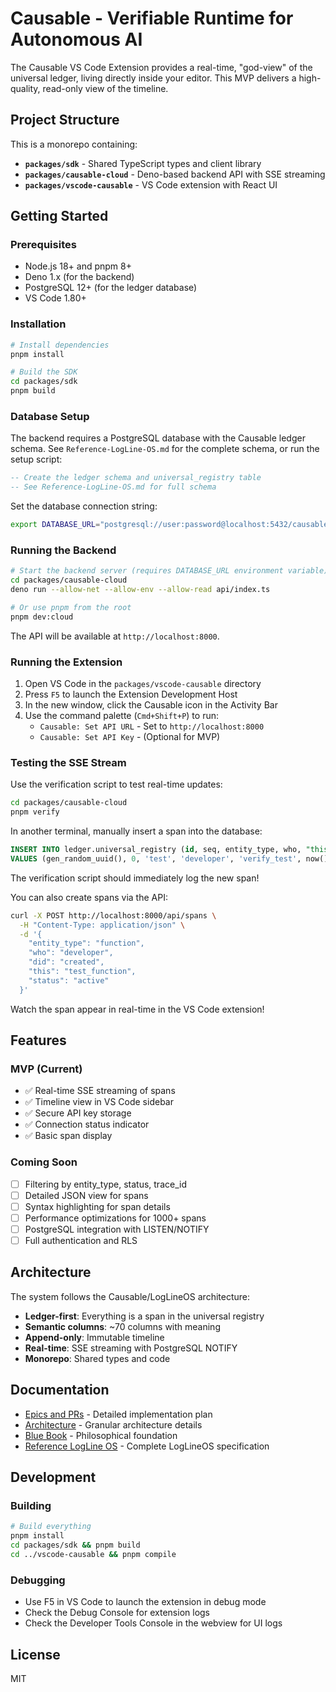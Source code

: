 # Causable - Verifiable Runtime for Autonomous AI

The Causable VS Code Extension provides a real-time, "god-view" of the universal ledger, living directly inside your editor. This MVP delivers a high-quality, read-only view of the timeline.

## Project Structure

This is a monorepo containing:

- **`packages/sdk`** - Shared TypeScript types and client library
- **`packages/causable-cloud`** - Deno-based backend API with SSE streaming
- **`packages/vscode-causable`** - VS Code extension with React UI

## Getting Started

### Prerequisites

- Node.js 18+ and pnpm 8+
- Deno 1.x (for the backend)
- PostgreSQL 12+ (for the ledger database)
- VS Code 1.80+

### Installation

```bash
# Install dependencies
pnpm install

# Build the SDK
cd packages/sdk
pnpm build
```

### Database Setup

The backend requires a PostgreSQL database with the Causable ledger schema. See `Reference-LogLine-OS.md` for the complete schema, or run the setup script:

```sql
-- Create the ledger schema and universal_registry table
-- See Reference-LogLine-OS.md for full schema
```

Set the database connection string:

```bash
export DATABASE_URL="postgresql://user:password@localhost:5432/causable"
```

### Running the Backend

```bash
# Start the backend server (requires DATABASE_URL environment variable)
cd packages/causable-cloud
deno run --allow-net --allow-env --allow-read api/index.ts

# Or use pnpm from the root
pnpm dev:cloud
```

The API will be available at `http://localhost:8000`.

### Running the Extension

1. Open VS Code in the `packages/vscode-causable` directory
2. Press `F5` to launch the Extension Development Host
3. In the new window, click the Causable icon in the Activity Bar
4. Use the command palette (`Cmd+Shift+P`) to run:
   - `Causable: Set API URL` - Set to `http://localhost:8000`
   - `Causable: Set API Key` - (Optional for MVP)

### Testing the SSE Stream

Use the verification script to test real-time updates:

```bash
cd packages/causable-cloud
pnpm verify
```

In another terminal, manually insert a span into the database:

```sql
INSERT INTO ledger.universal_registry (id, seq, entity_type, who, "this", at)
VALUES (gen_random_uuid(), 0, 'test', 'developer', 'verify_test', now());
```

The verification script should immediately log the new span!

You can also create spans via the API:

```bash
curl -X POST http://localhost:8000/api/spans \
  -H "Content-Type: application/json" \
  -d '{
    "entity_type": "function",
    "who": "developer",
    "did": "created",
    "this": "test_function",
    "status": "active"
  }'
```

Watch the span appear in real-time in the VS Code extension!

## Features

### MVP (Current)

- ✅ Real-time SSE streaming of spans
- ✅ Timeline view in VS Code sidebar
- ✅ Secure API key storage
- ✅ Connection status indicator
- ✅ Basic span display

### Coming Soon

- [ ] Filtering by entity_type, status, trace_id
- [ ] Detailed JSON view for spans
- [ ] Syntax highlighting for span details
- [ ] Performance optimizations for 1000+ spans
- [ ] PostgreSQL integration with LISTEN/NOTIFY
- [ ] Full authentication and RLS

## Architecture

The system follows the Causable/LogLineOS architecture:

- **Ledger-first**: Everything is a span in the universal registry
- **Semantic columns**: ~70 columns with meaning
- **Append-only**: Immutable timeline
- **Real-time**: SSE streaming with PostgreSQL NOTIFY
- **Monorepo**: Shared types and code

## Documentation

- [Epics and PRs](./Epics-and-PRs.md) - Detailed implementation plan
- [Architecture](./Architecture.md) - Granular architecture details
- [Blue Book](./Blue%20book.md) - Philosophical foundation
- [Reference LogLine OS](./Reference-LogLine-OS.md) - Complete LogLineOS specification

## Development

### Building

```bash
# Build everything
pnpm install
cd packages/sdk && pnpm build
cd ../vscode-causable && pnpm compile
```

### Debugging

- Use F5 in VS Code to launch the extension in debug mode
- Check the Debug Console for extension logs
- Check the Developer Tools Console in the webview for UI logs

## License

MIT
